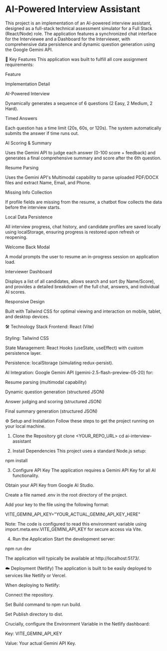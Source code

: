 # AI-Powered Interview Assistant
This project is an implementation of an AI-powered interview assistant, designed as a full-stack technical assessment simulator for a Full Stack (React/Node) role. The application features a synchronized chat interface for the Interviewee and a Dashboard for the Interviewer, with comprehensive data persistence and dynamic question generation using the Google Gemini API.

🚀 Key Features
This application was built to fulfill all core assignment requirements:

Feature

Implementation Detail

AI-Powered Interview

Dynamically generates a sequence of 6 questions (2 Easy, 2 Medium, 2 Hard).

Timed Answers

Each question has a time limit (20s, 60s, or 120s). The system automatically submits the answer if time runs out.

AI Scoring & Summary

Uses the Gemini API to judge each answer (0-100 score + feedback) and generates a final comprehensive summary and score after the 6th question.

Resume Parsing

Uses the Gemini API's Multimodal capability to parse uploaded PDF/DOCX files and extract Name, Email, and Phone.

Missing Info Collection

If profile fields are missing from the resume, a chatbot flow collects the data before the interview starts.

Local Data Persistence

All interview progress, chat history, and candidate profiles are saved locally using localStorage, ensuring progress is restored upon refresh or reopening.

Welcome Back Modal

A modal prompts the user to resume an in-progress session on application load.

Interviewer Dashboard

Displays a list of all candidates, allows search and sort (by Name/Score), and provides a detailed breakdown of the full chat, answers, and individual AI scores.

Responsive Design

Built with Tailwind CSS for optimal viewing and interaction on mobile, tablet, and desktop devices.

🛠️ Technology Stack
Frontend: React (Vite)

Styling: Tailwind CSS

State Management: React Hooks (useState, useEffect) with custom persistence layer.

Persistence: localStorage (simulating redux-persist).

AI Integration: Google Gemini API (gemini-2.5-flash-preview-05-20) for:

Resume parsing (multimodal capability)

Dynamic question generation (structured JSON)

Answer judging and scoring (structured JSON)

Final summary generation (structured JSON)

⚙️ Setup and Installation
Follow these steps to get the project running on your local machine.

1. Clone the Repository
git clone <YOUR_REPO_URL>
cd ai-interview-assistant

2. Install Dependencies
This project uses a standard Node.js setup:

npm install

3. Configure API Key
The application requires a Gemini API Key for all AI functionality.

Obtain your API Key from Google AI Studio.

Create a file named .env in the root directory of the project.

Add your key to the file using the following format:

VITE_GEMINI_API_KEY="YOUR_ACTUAL_GEMINI_API_KEY_HERE"

Note: The code is configured to read this environment variable using import.meta.env.VITE_GEMINI_API_KEY for secure access via Vite.

4. Run the Application
Start the development server:

npm run dev

The application will typically be available at http://localhost:5173/.

☁️ Deployment (Netlify)
The application is built to be easily deployed to services like Netlify or Vercel.

When deploying to Netlify:

Connect the repository.

Set Build command to npm run build.

Set Publish directory to dist.

Crucially, configure the Environment Variable in the Netlify dashboard:

Key: VITE_GEMINI_API_KEY

Value: Your actual Gemini API Key.
